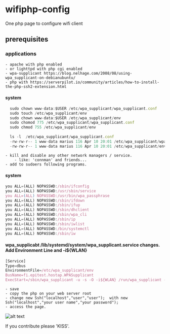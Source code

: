 # wifiphp-config
One php page to configure wifi client

## prerequisites
### applications
    - apache with php enabled
    - or lighttpd with php cgi enabled
    - wpa-supplicant https://blog.nelhage.com/2008/08/using-wpa_supplicant-on-debianubuntu/
    - php with https://serverpilot.io/community/articles/how-to-install-the-php-ssh2-extension.html
    
#### system

```javascript
  sudo chown www-data:$USER /etc/wpa_supplicant/wpa_supplicant.conf
  sudo touch /etc/wpa_supplicant/env
  sudo chown www-data:$USER /etc/wpa_supplicant/env
  sudo chomod 775 /etc/wpa_supplicant/wpa_supplicant.conf
  sudo chmod 755 /etc/wpa_supplicant/env
  
  ls -l  /etc/wpa_supplicant/wpa_supplicant.conf
  -rw-rw-r-- 1 www-data marius 116 Apr 10 20:01 /etc/wpa_supplicant/wpa_supplicant.conf
  -rw-rw-r-- 1 www-data marius 116 Apr 10 20:01 /etc/wpa_supplicant/env
```
    - kill and disable any other network managers / service.
        - like: 'connman' and friends...
    - add to sudoers following programs.
    

#### system

```javascript
you ALL=(ALL) NOPASSWD:/sbin/ifconfig
you ALL=(ALL) NOPASSWD:/usr/sbin/service
you ALL=(ALL) NOPASSWD:/usr/bin/wpa_passphrase
you ALL=(ALL) NOPASSWD:/sbin/ifdown
you ALL=(ALL) NOPASSWD:/sbin/ifup
you ALL=(ALL) NOPASSWD:/sbin/dhclient
you ALL=(ALL) NOPASSWD:/sbin/wpa_cli
you ALL=(ALL) NOPASSWD:/sbin/ip
you ALL=(ALL) NOPASSWD:/sbin/iwlist
you ALL=(ALL) NOPASSWD:/bin/systemctl
you ALL=(ALL) NOPASSWD:/sbin/iw
```

#### wpa_supplicabt /lib/systemd/system/wpa_supplicant.service  changes. Add Environment Line and -i${WLAN}

````javascript
[Service]
Type=dbus
EnvironmentFile=/etc/wpa_supplicant/env
BusName=fi.epitest.hostap.WPASupplicant
ExecStart=/sbin/wpa_supplicant -u -s -O -i${WLAN} /run/wpa_supplicant -c/etc/wpa_supplicant/wpa_supplicant.conf

````



    - save
    - copy the php on your web server root 
    - change new Ssh("localhost","user","user");  with new Ssh("localhost","your user name","your password");
    - access the page.
    
        
        
        
        
![alt text](https://raw.githubusercontent.com/comarius/wifiphp-config/master/wifiphpone.png "wifipho-config")



If you contribute please 'KISS'.



